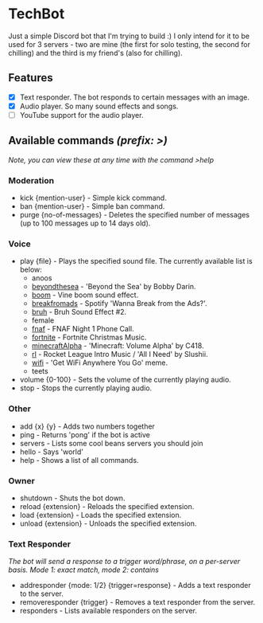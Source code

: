 # TechBot

Just a simple Discord bot that I'm trying to build :) I only intend for it to be used for 3 servers - two are mine (the first for solo testing, the second for chilling) and the third is my friend's (also for chilling).

## Features
- [x] Text responder. The bot responds to certain messages with an image.
- [x] Audio player. So many sound effects and songs.
- [ ] YouTube support for the audio player.

## Available commands *(prefix: >)*
*Note, you can view these at any time with the command >help*

### Moderation
* kick {mention-user} - Simple kick command.
* ban {mention-user} - Simple ban command.
* purge {no-of-messages} - Deletes the specified number of messages (up to 100 messages up to 14 days old).

### Voice
* play {file} - Plays the specified sound file. The currently available list is below:
  * anoos
  * [beyondthesea](https://www.youtube.com/watch?v=ptsa21ULFSo) - 'Beyond the Sea' by Bobby Darin.
  * [boom](https://www.youtube.com/watch?v=_vBVGjFdwk4) - Vine boom sound effect.
  * [breakfromads](https://www.youtube.com/watch?v=mtihCM8mzeU) - Spotify 'Wanna Break from the Ads?'.
  * [bruh](https://www.youtube.com/watch?v=2ZIpFytCSVc) - Bruh Sound Effect #2.
  * female
  * [fnaf](https://www.youtube.com/watch?v=zSmEKJ7RIpc) - FNAF Night 1 Phone Call.
  * [fortnite](https://www.youtube.com/watch?v=CjaeNACb5gc) - Fortnite Christmas Music.
  * [minecraftAlpha](https://www.youtube.com/watch?v=6wv84OUmnwg&list=PLHykAyQQdTart3T8wrDjEnAFEmbVstInA) - 'Minecraft: Volume Alpha' by C418.
  * [rl](https://www.youtube.com/watch?v=QHVREB6fdvI) - Rocket League Intro Music / 'All I Need' by Slushii.
  * [wifi](https://www.youtube.com/watch?v=9p0pdiTOlzw) - 'Get WiFi Anywhere You Go' meme.
  * teets
* volume {0-100} - Sets the volume of the currently playing audio.
* stop - Stops the currently playing audio.

### Other
* add {x} {y} - Adds two numbers together
* ping - Returns 'pong' if the bot is active
* servers - Lists some cool beans servers you should join
* hello - Says 'world'
* help - Shows a list of all commands.

### Owner
* shutdown - Shuts the bot down.
* reload {extension} - Reloads the specified extension.
* load {extension} - Loads the specified extension.
* unload {extension} - Unloads the specified extension.

### Text Responder
*The bot will send a response to a trigger word/phrase, on a per-server basis.*
*Mode 1: exact match, mode 2: contains*
* addresponder {mode: 1/2} {trigger=response} - Adds a text responder to the server.
* removeresponder {trigger} - Removes a text responder from the server.
* responders - Lists available responders on the server.
